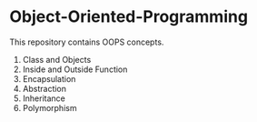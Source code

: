 # Object-Oriented-Programming
This repository contains OOPS concepts.
1) Class and Objects
2) Inside and Outside Function
3) Encapsulation
4) Abstraction
5) Inheritance
6) Polymorphism
